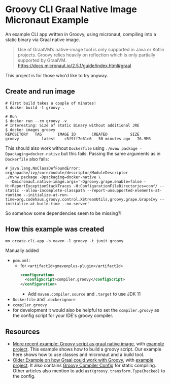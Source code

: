 # Groovy CLI Graal Native Image Micronaut Example

An example CLI app written in Groovy, using micronaut, compiling into a static binary via Graal native image.

> Use of GraalVM’s native-image tool is only supported in Java or Kotlin projects. Groovy relies heavily on reflection which is only partially supported by GraalVM.  
https://docs.micronaut.io/2.5.1/guide/index.html#graal

This project is for those who'd like to try anyway.

## Create and run image

```shell
# First build takes a couple of minutes!
$ docker build -t groovy .

# Run
$ docker run --rm groovy -v
# Interesting: Size of static Binary without additional JRE
$ docker images groovy
REPOSITORY   TAG       IMAGE ID       CREATED          SIZE
groovy          latest    c5f9ff7e61c6   50 minutes ago   76.9MB
```

This should also work without `Dockerfile` using `./mvnw package -Dpackaging=docker-native` but this fails.
Passing the same arguments as in `Dockerfile` also fails: 

```shell
# java.lang.NoClassDefFoundError: org/apache/ivy/core/module/descriptor/ModuleDescriptor
./mvnw package -Dpackaging=docker-native \
  -Dmicronaut.native-image.args='-Dgroovy.grape.enable=false -H:+ReportExceptionStackTraces -H:ConfigurationFileDirectories=conf/ --static --allow-incomplete-classpath --report-unsupported-elements-at-runtime --initialize-at-run-time=org.codehaus.groovy.control.XStreamUtils,groovy.grape.GrapeIvy --initialize-at-build-time --no-server'
```
So somehow some dependencies seem to be missing?!

## How this example was created

```
mn create-cli-app -b maven -l groovy -t junit groovy 
```

Manually added

* `pom.xml`: 
  * for `<artifactId>gmavenplus-plugin</artifactId>`
    ```xml
    <configuration>
      <configScript>compiler.groovy</configScript>
    </configuration>
    ```
    * Add `maven.compiler.source` and `.target` to use JDK 11 
* `Dockerfile` and `.dockerignore`
* `compiler.groovy`
* for development it would also be helpful to set the `compiler.groovy` as the config script for your IDE's groovy compiler.

## Resources

* [More recent example: Groovy script as graal native image](https://dev.to/wololock/groovy-script-startup-time-from-2-1s-to-0-013s-with-graalvm-1p34), with [example project](https://github.com/wololock/gttp).
  This example shows how to build a groovy script. Our example here shows how to use classes and micronaut and a build tool.
* [Older Example on how Graal could work with Groovy](https://e.printstacktrace.blog/graalvm-and-groovy-how-to-start/), with [example project](https://github.com/wololock/graalvm-groovy-examples). 
  It also contains [Groovy Compiler Config](https://github.com/wololock/graalvm-groovy-examples/blob/master/hello-world/conf/compiler.groovy) for static compiling. Other articles also mention to add `ast(groovy.transform.TypeChecked)` to the config.